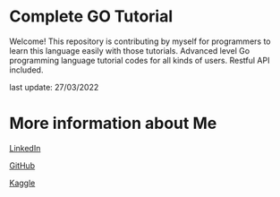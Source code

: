 # Complete GO Tutorial

Welcome! This repository is contributing by myself for programmers to learn this language easily with those tutorials. Advanced level Go programming language tutorial codes for all kinds of users. Restful API included.

last update: 27/03/2022

# More information about Me

[LinkedIn](https://www.linkedin.com/in/emiryarkinyaman/)

[GitHub](https://github.com/WEINOOSE)

[Kaggle](https://www.kaggle.com/weinoose)
